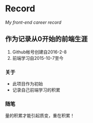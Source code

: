 # Record
*My front-end career record*

## 作为记录从0开始的前端生涯
1. Github帐号创建自2016-2-8
2. 前端学习自2015-10-7至今

### 关于
- 此项目作为初始
- 记录自己前端学习的积累

### 随笔
量的积累才能引起质变，重在积累！
